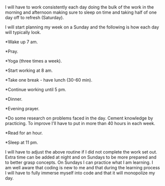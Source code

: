 I will have to work consistently each day doing the bulk of the work in the morning and afternoon making sure to sleep on time and taking half of one day off to refresh (Saturday).



I will start planning my week on a Sunday and the following is how each day will typically look.  


*Wake up 7 am.


*Pray.


*Yoga (three times a week).

*Start working at 8 am.


*Take one break - have lunch (30-60 min).


*Continue working until 5 pm.


*Dinner. 


*Evening prayer.


*Do some research on problems faced in the day. Cement knowledge by practicing.  To improve I'll have to put in more than 40 hours in each week. 


*Read for an hour.


*Sleep at 11 pm.


I will have to adjust the above routine if I did not complete the work set out. Extra time can be added at night and on Sundays to be more prepared and to better grasp concepts. On Sundays I can practice what I am learning. I am well aware that coding is new to me and that during the learning process I will have to fully immerse myself into code and that it will monopolize my day.                 

